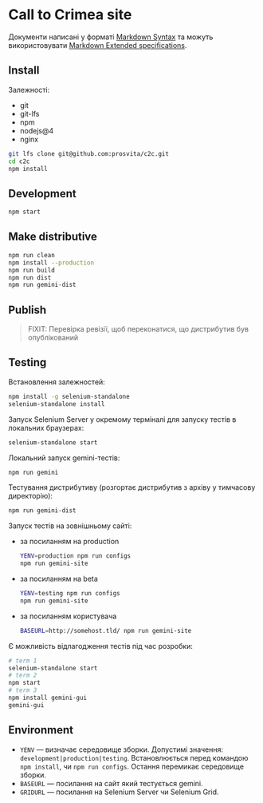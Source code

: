 # Call to Crimea site

Документи написані у форматі [Markdown Syntax](http://daringfireball.net/projects/markdown/syntax) та можуть використовувати [Markdown Extended specifications](http://manifest.aboutmde.org/).

## Install

Залежності:

  - git
  - git-lfs
  - npm
  - nodejs@4
  - nginx

```bash
git lfs clone git@github.com:prosvita/c2c.git
cd c2c
npm install
```

## Development

```bash
npm start
```

## Make distributive

```bash
npm run clean
npm install --production
npm run build
npm run dist
npm run gemini-dist
```

## Publish

> FIXIT: Перевірка ревізії, щоб переконатися, що дистрибутив був опублікований

## Testing

Встановлення залежностей:

```bash
npm install -g selenium-standalone
selenium-standalone install
```

Запуск Selenium Server у окремому терміналі для запуску тестів в локальних браузерах:

```bash
selenium-standalone start
```

Локальний запуск gemini-тестів:

```bash
npm run gemini
```

Тестування дистрибутиву (розгортає дистрибутив з архіву у тимчасову директорію):

```bash
npm run gemini-dist
```

Запуск тестів на зовнішньому сайті:

  - за посиланням на production

    ```bash
    YENV=production npm run configs
    npm run gemini-site
    ```

  - за посиланням на beta

    ```bash
    YENV=testing npm run configs
    npm run gemini-site
    ```

  - за посиланням користувача

    ```bash
    BASEURL=http://somehost.tld/ npm run gemini-site
    ```

Є можливість відлагодження тестів під час розробки:

```bash
# term 1
selenium-standalone start
# term 2
npm start
# term 3
npm install gemini-gui
gemini-gui
```

## Environment

  - `YENV` — визначає середовище зборки. Допустимі значення: `development|production|testing`. Встановлюється перед командою `npm install`, чи `npm run configs`. Остання перемикає середовище зборки.
  - `BASEURL` — посилання на сайт який тестується gemini.
  - `GRIDURL` — посилання на Selenium Server чи Selenium Grid.

